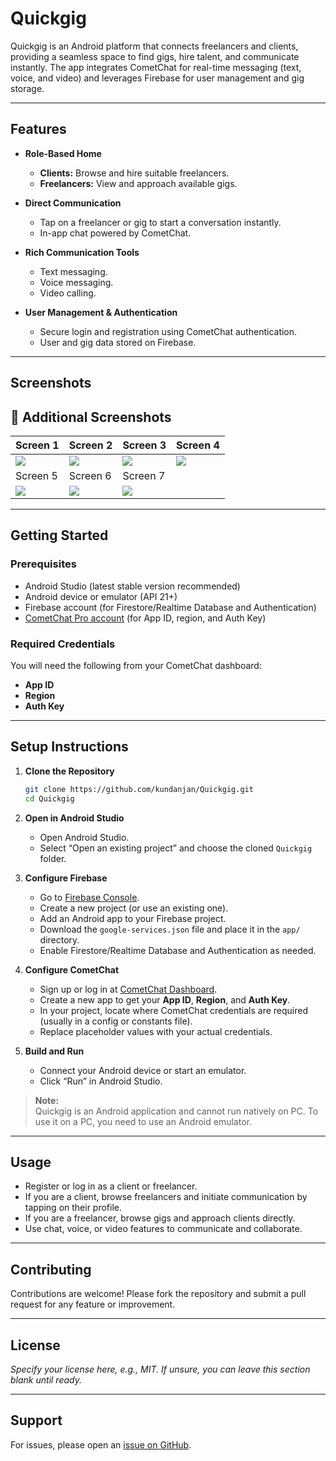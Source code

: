 # Quickgig

Quickgig is an Android platform that connects freelancers and clients, providing a seamless space to find gigs, hire talent, and communicate instantly. The app integrates CometChat for real-time messaging (text, voice, and video) and leverages Firebase for user management and gig storage.

---

## Features

- **Role-Based Home**
  - **Clients:** Browse and hire suitable freelancers.
  - **Freelancers:** View and approach available gigs.

- **Direct Communication**
  - Tap on a freelancer or gig to start a conversation instantly.
  - In-app chat powered by CometChat.

- **Rich Communication Tools**
  - Text messaging.
  - Voice messaging.
  - Video calling.

- **User Management & Authentication**
  - Secure login and registration using CometChat authentication.
  - User and gig data stored on Firebase.

---

## Screenshots

## 📸 Additional Screenshots

| Screen 1 | Screen 2 | Screen 3 | Screen 4 |
|----------|----------|----------|----------|
| ![](https://github.com/user-attachments/assets/fdfe4cbb-eaef-4e7e-8da8-151bec6081ce) | ![](https://github.com/user-attachments/assets/d10dfb58-001e-455c-ab33-029231c1a9a5) | ![](https://github.com/user-attachments/assets/26ae8c40-0d69-4989-b07c-5c423abae64b) | ![](https://github.com/user-attachments/assets/2450b09f-fde3-4ffc-bb2a-08c92bcf5a5b) |
| Screen 5 | Screen 6 | Screen 7 |          |
| ![](https://github.com/user-attachments/assets/7ac65b66-b989-495d-b66b-478bcec85a80) | ![](https://github.com/user-attachments/assets/67395df0-28d4-47a0-b635-ce63b5849062) | ![](https://github.com/user-attachments/assets/0ebdf377-7fad-4d2e-b611-42b0d4d59edc) |          |



---

## Getting Started

### Prerequisites

- Android Studio (latest stable version recommended)
- Android device or emulator (API 21+)
- Firebase account (for Firestore/Realtime Database and Authentication)
- [CometChat Pro account](https://www.cometchat.com/) (for App ID, region, and Auth Key)

### Required Credentials

You will need the following from your CometChat dashboard:
- **App ID**
- **Region**
- **Auth Key**

---

## Setup Instructions

1. **Clone the Repository**

   ```bash
   git clone https://github.com/kundanjan/Quickgig.git
   cd Quickgig
   ```

2. **Open in Android Studio**

   - Open Android Studio.
   - Select “Open an existing project” and choose the cloned `Quickgig` folder.

3. **Configure Firebase**

   - Go to [Firebase Console](https://console.firebase.google.com/).
   - Create a new project (or use an existing one).
   - Add an Android app to your Firebase project.
   - Download the `google-services.json` file and place it in the `app/` directory.
   - Enable Firestore/Realtime Database and Authentication as needed.

4. **Configure CometChat**

   - Sign up or log in at [CometChat Dashboard](https://app.cometchat.com/).
   - Create a new app to get your **App ID**, **Region**, and **Auth Key**.
   - In your project, locate where CometChat credentials are required (usually in a config or constants file).
   - Replace placeholder values with your actual credentials.

5. **Build and Run**

   - Connect your Android device or start an emulator.
   - Click “Run” in Android Studio.

> **Note:**  
> Quickgig is an Android application and cannot run natively on PC. To use it on a PC, you need to use an Android emulator.

---

## Usage

- Register or log in as a client or freelancer.
- If you are a client, browse freelancers and initiate communication by tapping on their profile.
- If you are a freelancer, browse gigs and approach clients directly.
- Use chat, voice, or video features to communicate and collaborate.

---

## Contributing

Contributions are welcome! Please fork the repository and submit a pull request for any feature or improvement.

---

## License

*Specify your license here, e.g., MIT. If unsure, you can leave this section blank until ready.*

---

## Support

For issues, please open an [issue on GitHub](https://github.com/kundanjan/Quickgig/issues).
